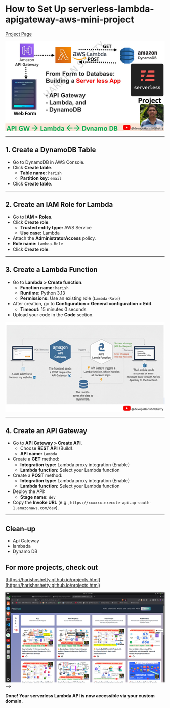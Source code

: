 # How to Set Up serverless-lambda-apigateway-aws-mini-project

[Project Page](https://harishnshetty.github.io/projects.html)

[![Video Tutorial](https://github.com/harishnshetty/image-data-project/blob/f7b2a2490ad8bae5c0ee6f9056160a6275678341/serverless%20pyhton%20Project.jpg)](https://youtu.be/G6xeBhUgGBo)

---

## 1. Create a DynamoDB Table

- Go to DynamoDB in AWS Console.
- Click **Create table**.
  - **Table name:** `harish`
  - **Partition key:** `email`
- Click **Create table**.

---

## 2. Create an IAM Role for Lambda

- Go to **IAM > Roles**.
- Click **Create role**.
  - **Trusted entity type:** AWS Service
  - **Use case:** Lambda
- Attach the **AdministratorAccess** policy.
- **Role name:** `Lambda-Role`
- Click **Create role**.

---

## 3. Create a Lambda Function

- Go to **Lambda > Create function**.
  - **Function name:** `harish`
  - **Runtime:** Python 3.13
  - **Permissions:** Use an existing role (`Lambda-Role`)
- After creation, go to **Configuration > General configuration > Edit**.
  - **Timeout:** 15 minutes 0 seconds
- Upload your code in the **Code** section.

[![Video Tutorial](https://github.com/harishnshetty/image-data-project/blob/f7b2a2490ad8bae5c0ee6f9056160a6275678341/serverless%20pyhton%20Project1.jpg)](https://youtu.be/G6xeBhUgGBo)

---

## 4. Create an API Gateway

- Go to **API Gateway > Create API**.
  - Choose **REST API** (Build).
  - **API name:** `Lambda`
- Create a **GET** method:
  - **Integration type:** Lambda proxy integration (Enable)
  - **Lambda function:** Select your Lambda function
- Create a **POST** method:
  - **Integration type:** Lambda proxy integration (Enable)
  - **Lambda function:** Select your Lambda function
- Deploy the API:
  - **Stage name:** `dev`
- Copy the **Invoke URL** (e.g., `https://xxxxxx.execute-api.ap-south-1.amazonaws.com/dev`).

---

<!-- ## 5. Create an ACM Certificate

- Go to **AWS Certificate Manager (ACM)**.
- Request a public certificate for your custom domain (e.g., `api.harishshetty.xyz`).
- Complete domain validation as instructed.

---

## 6. Access API Gateway via Custom Domain

- In **API Gateway**, go to **Custom domain names**.
- Click **Create** or **Add domain name**.
  - **Domain name:** `api.harishshetty.xyz`
  - Attach the ACM certificate.
- Configure **API mappings**:
  - **API:** `Lambda`
  - **Stage:** `dev`
  - **Path (optional):** `dev`

---

## 7. Add a Record in Route 53

- Go to **Route 53 > Hosted zones**.
- Create a new **Record**:
  - **Record name:** `api`
  - **Record type:** Alias
  - **Alias to:** API Gateway domain
  - **Region:** Select your region
  - **Value:** Select the API Gateway URL

--- -->



## Clean-up

- Api Gateway
- lambada
- Dynamo DB

## For more projects, check out  
[https://harishnshetty.github.io/projects.html](https://harishnshetty.github.io/projects.html)

[![Video Tutorial](https://github.com/harishnshetty/image-data-project/blob/ff56aabe1691e6e7afbda675d1eac04970c0a8e8/main.png)](https://www.youtube.com/@devopsHarishNShetty) -->

**Done! Your serverless Lambda API is now accessible via your custom domain.**